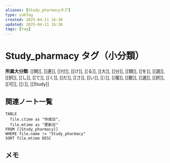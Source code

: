 ```yaml
---
aliases: [Study_pharmacyタグ]
type: subTag
created: 2025-04-11 16:38
updated: 2025-04-11 16:38
tags: [tag]
---
```


# Study_pharmacy タグ（小分類）

**所属大分類**: [[関]], [[連]], [[付]], [[け]], [[る]], [[大]], [[分]], [[類]], [[を]], [[選]], [[択]], [[し]], [[て]], [[く]], [[だ]], [[さ]], [[い]], [[（]], [[複]], [[数]], [[選]], [[択]], [[可]], [[）]], [[Study]]

## 関連ノート一覧

```dataview
TABLE 
  file.ctime as "作成日", 
  file.mtime as "更新日"
FROM [[Study_pharmacy]] 
WHERE file.name != "Study_pharmacy"
SORT file.mtime DESC
```

## メモ